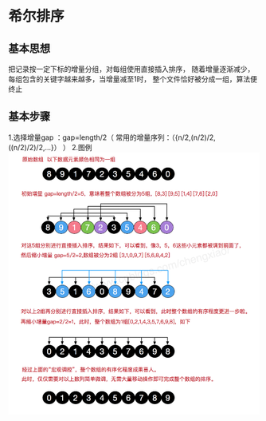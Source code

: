 # 希尔排序

## 基本思想

把记录按一定下标的增量分组，对每组使用直接插入排序，
随着增量逐渐减少，每组包含的关键字越来越多，当增量减至1时，
整个文件恰好被分成一组，算法便终止

## 基本步骤

1.选择增量gap ：gap=length/2（
常用的增量序列：（{n/2,(n/2)/2,((n/2)/2)/2,...}）
）
2.图例![图例](./shellSort.png)
